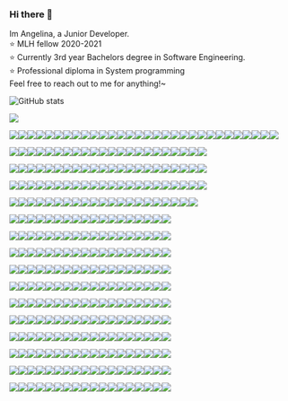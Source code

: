 ### Hi there 👋
Im Angelina, a Junior Developer.  
:star: MLH fellow 2020-2021  
:star: Currently 3rd year Bachelors degree in Software Engineering.  
:star: Professional diploma in System programming  
Feel free to reach out to me for anything!~

![GitHub stats](https://github-readme-stats.vercel.app/api?username=angelinag&show_icons=true&count_private=true&theme=synthwave)

![](https://profile-counter.glitch.me/angelinag/count.svg)

![](https://img.shields.io/badge/%20-%20-blue?style=flat-square&logo=angular&logoColor=blue)![](https://img.shields.io/badge/%20-%20-blue?style=flat-square&logo=angular&logoColor=blue)![](https://img.shields.io/badge/%20-%20-blue?style=flat-square&logo=angular&logoColor=blue)![](https://img.shields.io/badge/%20-%20-blue?style=flat-square&logo=angular&logoColor=blue)![](https://img.shields.io/badge/%20-%20-blue?style=flat-square&logo=angular&logoColor=blue)![](https://img.shields.io/badge/%20-%20-blue?style=flat-square&logo=angular&logoColor=blue)![](https://img.shields.io/badge/%20-%20-blue?style=flat-square&logo=angular&logoColor=blue)![](https://img.shields.io/badge/%20-%20-blue?style=flat-square&logo=angular&logoColor=blue)![](https://img.shields.io/badge/%20-%20-blue?style=flat-square&logo=angular&logoColor=blue)![](https://img.shields.io/badge/%20-%20-blue?style=flat-square&logo=angular&logoColor=blue)![](https://img.shields.io/badge/%20-%20-blue?style=flat-square&logo=angular&logoColor=blue)![](https://img.shields.io/badge/%20-%20-blue?style=flat-square&logo=angular&logoColor=blue)![](https://img.shields.io/badge/%20-%20-blue?style=flat-square&logo=angular&logoColor=blue)![](https://img.shields.io/badge/%20-%20-blue?style=flat-square&logo=angular&logoColor=blue)![](https://img.shields.io/badge/%20-%20-blue?style=flat-square&logo=angular&logoColor=blue)![](https://img.shields.io/badge/%20-%20-blue?style=flat-square&logo=angular&logoColor=blue)![](https://img.shields.io/badge/%20-%20-blue?style=flat-square&logo=angular&logoColor=blue)![](https://img.shields.io/badge/%20-%20-blue?style=flat-square&logo=angular&logoColor=blue)![](https://img.shields.io/badge/%20-%20-blue?style=flat-square&logo=angular&logoColor=blue)![](https://img.shields.io/badge/%20-%20-blue?style=flat-square&logo=angular&logoColor=blue)![](https://img.shields.io/badge/%20-%20-blue?style=flat-square&logo=angular&logoColor=blue)![](https://img.shields.io/badge/%20-%20-blue?style=flat-square&logo=angular&logoColor=blue)![](https://img.shields.io/badge/%20-%20-blue?style=flat-square&logo=angular&logoColor=blue)![](https://img.shields.io/badge/%20-%20-blue?style=flat-square&logo=angular&logoColor=blue)![](https://img.shields.io/badge/%20-%20-blue?style=flat-square&logo=angular&logoColor=blue)![](https://img.shields.io/badge/%20-%20-blue?style=flat-square&logo=angular&logoColor=blue)![](https://img.shields.io/badge/%20-%20-blue?style=flat-square&logo=angular&logoColor=blue)![](https://img.shields.io/badge/%20-%20-blue?style=flat-square&logo=angular&logoColor=blue)![](https://img.shields.io/badge/%20-%20-blue?style=flat-square&logo=angular&logoColor=blue)![](https://img.shields.io/badge/%20-%20-blue?style=flat-square&logo=angular&logoColor=blue)

![](https://img.shields.io/badge/%20-%20-blue?style=flat-square&logo=angular&logoColor=blue)![](https://img.shields.io/badge/%20-%20-blue?style=flat-square&logo=angular&logoColor=blue)![](https://img.shields.io/badge/%20-%20-yellow?style=flat-square&logo=angular&logoColor=yellow)![](https://img.shields.io/badge/%20-%20-yellow?style=flat-square&logo=angular&logoColor=yellow)![](https://img.shields.io/badge/%20-%20-yellow?style=flat-square&logo=angular&logoColor=yellow)![](https://img.shields.io/badge/%20-%20-blue?style=flat-square&logo=angular&logoColor=blue)![](https://img.shields.io/badge/%20-%20-blue?style=flat-square&logo=angular&logoColor=blue)![](https://img.shields.io/badge/%20-%20-yellow?style=flat-square&logo=angular&logoColor=yellow)![](https://img.shields.io/badge/%20-%20-yellow?style=flat-square&logo=angular&logoColor=yellow)![](https://img.shields.io/badge/%20-%20-yellow?style=flat-square&logo=angular&logoColor=yellow)![](https://img.shields.io/badge/%20-%20-yellow?style=flat-square&logo=angular&logoColor=yellow)![](https://img.shields.io/badge/%20-%20-blue?style=flat-square&logo=angular&logoColor=blue)![](https://img.shields.io/badge/%20-%20-yellow?style=flat-square&logo=angular&logoColor=yellow)![](https://img.shields.io/badge/%20-%20-yellow?style=flat-square&logo=angular&logoColor=yellow)![](https://img.shields.io/badge/%20-%20-yellow?style=flat-square&logo=angular&logoColor=yellow)![](https://img.shields.io/badge/%20-%20-yellow?style=flat-square&logo=angular&logoColor=yellow)[](https://img.shields.io/badge/%20-%20-blue?style=flat-square&logo=angular&logoColor=blue)![](https://img.shields.io/badge/%20-%20-blue?style=flat-square&logo=angular&logoColor=blue)![](https://img.shields.io/badge/%20-%20-yellow?style=flat-square&logo=angular&logoColor=yellow)![](https://img.shields.io/badge/%20-%20-yellow?style=flat-square&logo=angular&logoColor=yellow)![](https://img.shields.io/badge/%20-%20-yellow?style=flat-square&logo=angular&logoColor=yellow)![](https://img.shields.io/badge/%20-%20-yellow?style=flat-square&logo=angular&logoColor=yellow)![](https://img.shields.io/badge/%20-%20-blue?style=flat-square&logo=angular&logoColor=blue)

![](https://img.shields.io/badge/%20-%20-blue?style=flat-square&logo=angular&logoColor=blue)![](https://img.shields.io/badge/%20-%20-yellow?style=flat-square&logo=angular&logoColor=yellow)![](https://img.shields.io/badge/%20-%20-blue?style=flat-square&logo=angular&logoColor=blue)![](https://img.shields.io/badge/%20-%20-blue?style=flat-square&logo=angular&logoColor=blue)![](https://img.shields.io/badge/%20-%20-yellow?style=flat-square&logo=angular&logoColor=yellow)![](https://img.shields.io/badge/%20-%20-blue?style=flat-square&logo=angular&logoColor=blue)![](https://img.shields.io/badge/%20-%20-blue?style=flat-square&logo=angular&logoColor=blue)![](https://img.shields.io/badge/%20-%20-yellow?style=flat-square&logo=angular&logoColor=yellow)![](https://img.shields.io/badge/%20-%20-blue?style=flat-square&logo=angular&logoColor=blue)![](https://img.shields.io/badge/%20-%20-blue?style=flat-square&logo=angular&logoColor=blue)![](https://img.shields.io/badge/%20-%20-yellow?style=flat-square&logo=angular&logoColor=yellow)![](https://img.shields.io/badge/%20-%20-blue?style=flat-square&logo=angular&logoColor=blue)![](https://img.shields.io/badge/%20-%20-yellow?style=flat-square&logo=angular&logoColor=yellow)![](https://img.shields.io/badge/%20-%20-blue?style=flat-square&logo=angular&logoColor=blue)![](https://img.shields.io/badge/%20-%20-blue?style=flat-square&logo=angular&logoColor=blue)![](https://img.shields.io/badge/%20-%20-yellow?style=flat-square&logo=angular&logoColor=yellow)![](https://img.shields.io/badge/%20-%20-blue?style=flat-square&logo=angular&logoColor=blue)![](https://img.shields.io/badge/%20-%20-yellow?style=flat-square&logo=angular&logoColor=yellow)![](https://img.shields.io/badge/%20-%20-blue?style=flat-square&logo=angular&logoColor=blue)![](https://img.shields.io/badge/%20-%20-blue?style=flat-square&logo=angular&logoColor=blue)![](https://img.shields.io/badge/%20-%20-yellow?style=flat-square&logo=angular&logoColor=yellow)![](https://img.shields.io/badge/%20-%20-blue?style=flat-square&logo=angular&logoColor=blue)


![](https://img.shields.io/badge/%20-%20-blue?style=flat-square&logo=angular&logoColor=blue)![](https://img.shields.io/badge/%20-%20-yellow?style=flat-square&logo=angular&logoColor=yellow)![](https://img.shields.io/badge/%20-%20-blue?style=flat-square&logo=angular&logoColor=blue)![](https://img.shields.io/badge/%20-%20-blue?style=flat-square&logo=angular&logoColor=blue)![](https://img.shields.io/badge/%20-%20-yellow?style=flat-square&logo=angular&logoColor=yellow)![](https://img.shields.io/badge/%20-%20-blue?style=flat-square&logo=angular&logoColor=blue)![](https://img.shields.io/badge/%20-%20-blue?style=flat-square&logo=angular&logoColor=blue)![](https://img.shields.io/badge/%20-%20-yellow?style=flat-square&logo=angular&logoColor=yellow)![](https://img.shields.io/badge/%20-%20-blue?style=flat-square&logo=angular&logoColor=blue)![](https://img.shields.io/badge/%20-%20-blue?style=flat-square&logo=angular&logoColor=blue)![](https://img.shields.io/badge/%20-%20-yellow?style=flat-square&logo=angular&logoColor=yellow)![](https://img.shields.io/badge/%20-%20-blue?style=flat-square&logo=angular&logoColor=blue)![](https://img.shields.io/badge/%20-%20-yellow?style=flat-square&logo=angular&logoColor=yellow)![](https://img.shields.io/badge/%20-%20-blue?style=flat-square&logo=angular&logoColor=blue)![](https://img.shields.io/badge/%20-%20-blue?style=flat-square&logo=angular&logoColor=blue)![](https://img.shields.io/badge/%20-%20-yellow?style=flat-square&logo=angular&logoColor=yellow)![](https://img.shields.io/badge/%20-%20-blue?style=flat-square&logo=angular&logoColor=blue)![](https://img.shields.io/badge/%20-%20-yellow?style=flat-square&logo=angular&logoColor=yellow)![](https://img.shields.io/badge/%20-%20-yellow?style=flat-square&logo=angular&logoColor=yellow)![](https://img.shields.io/badge/%20-%20-yellow?style=flat-square&logo=angular&logoColor=yellow)![](https://img.shields.io/badge/%20-%20-yellow?style=flat-square&logo=angular&logoColor=yellow)![](https://img.shields.io/badge/%20-%20-blue?style=flat-square&logo=angular&logoColor=blue)


![](https://img.shields.io/badge/%20-%20-blue?style=flat-square&logo=angular&logoColor=blue)![](https://img.shields.io/badge/%20-%20-yellow?style=flat-square&logo=angular&logoColor=yellow)![](https://img.shields.io/badge/%20-%20-blue?style=flat-square&logo=angular&logoColor=blue)![](https://img.shields.io/badge/%20-%20-blue?style=flat-square&logo=angular&logoColor=blue)![](https://img.shields.io/badge/%20-%20-yellow?style=flat-square&logo=angular&logoColor=yellow)![](https://img.shields.io/badge/%20-%20-blue?style=flat-square&logo=angular&logoColor=blue)![](https://img.shields.io/badge/%20-%20-blue?style=flat-square&logo=angular&logoColor=blue)![](https://img.shields.io/badge/%20-%20-yellow?style=flat-square&logo=angular&logoColor=yellow)![](https://img.shields.io/badge/%20-%20-blue?style=flat-square&logo=angular&logoColor=blue)![](https://img.shields.io/badge/%20-%20-blue?style=flat-square&logo=angular&logoColor=blue)![](https://img.shields.io/badge/%20-%20-yellow?style=flat-square&logo=angular&logoColor=yellow)![](https://img.shields.io/badge/%20-%20-blue?style=flat-square&logo=angular&logoColor=blue)![](https://img.shields.io/badge/%20-%20-yellow?style=flat-square&logo=angular&logoColor=yellow)![](https://img.shields.io/badge/%20-%20-yellow?style=flat-square&logo=angular&logoColor=yellow)![](https://img.shields.io/badge/%20-%20-yellow?style=flat-square&logo=angular&logoColor=yellow)![](https://img.shields.io/badge/%20-%20-yellow?style=flat-square&logo=angular&logoColor=yellow)![](https://img.shields.io/badge/%20-%20-blue?style=flat-square&logo=angular&logoColor=blue)![](https://img.shields.io/badge/%20-%20-yellow?style=flat-square&logo=angular&logoColor=yellow)![](https://img.shields.io/badge/%20-%20-blue?style=flat-square&logo=angular&logoColor=blue)![](https://img.shields.io/badge/%20-%20-blue?style=flat-square&logo=angular&logoColor=blue)![](https://img.shields.io/badge/%20-%20-blue?style=flat-square&logo=angular&logoColor=blue)


![](https://img.shields.io/badge/%20-%20-blue?style=flat-square&logo=angular&logoColor=blue)![](https://img.shields.io/badge/%20-%20-blue?style=flat-square&logo=angular&logoColor=blue)![](https://img.shields.io/badge/%20-%20-yellow?style=flat-square&logo=angular&logoColor=yellow)![](https://img.shields.io/badge/%20-%20-yellow?style=flat-square&logo=angular&logoColor=yellow)![](https://img.shields.io/badge/%20-%20-yellow?style=flat-square&logo=angular&logoColor=yellow)![](https://img.shields.io/badge/%20-%20-blue?style=flat-square&logo=angular&logoColor=blue)![](https://img.shields.io/badge/%20-%20-yellow?style=flat-square&logo=angular&logoColor=yellow)![](https://img.shields.io/badge/%20-%20-blue?style=flat-square&logo=angular&logoColor=blue)![](https://img.shields.io/badge/%20-%20-yellow?style=flat-square&logo=angular&logoColor=yellow)![](https://img.shields.io/badge/%20-%20-blue?style=flat-square&logo=angular&logoColor=blue)![](https://img.shields.io/badge/%20-%20-blue?style=flat-square&logo=angular&logoColor=blue)![](https://img.shields.io/badge/%20-%20-blue?style=flat-square&logo=angular&logoColor=blue)![](https://img.shields.io/badge/%20-%20-yellow?style=flat-square&logo=angular&logoColor=yellow)![](https://img.shields.io/badge/%20-%20-blue?style=flat-square&logo=angular&logoColor=blue)![](https://img.shields.io/badge/%20-%20-yellow?style=flat-square&logo=angular&logoColor=yellow)![](https://img.shields.io/badge/%20-%20-yellow?style=flat-square&logo=angular&logoColor=yellow)![](https://img.shields.io/badge/%20-%20-yellow?style=flat-square&logo=angular&logoColor=yellow)![](https://img.shields.io/badge/%20-%20-blue?style=flat-square&logo=angular&logoColor=blue)

![](https://img.shields.io/badge/%20-%20-blue?style=flat-square&logo=angular&logoColor=blue)![](https://img.shields.io/badge/%20-%20-blue?style=flat-square&logo=angular&logoColor=blue)![](https://img.shields.io/badge/%20-%20-blue?style=flat-square&logo=angular&logoColor=blue)![](https://img.shields.io/badge/%20-%20-blue?style=flat-square&logo=angular&logoColor=blue)![](https://img.shields.io/badge/%20-%20-blue?style=flat-square&logo=angular&logoColor=blue)![](https://img.shields.io/badge/%20-%20-blue?style=flat-square&logo=angular&logoColor=blue)![](https://img.shields.io/badge/%20-%20-blue?style=flat-square&logo=angular&logoColor=blue)![](https://img.shields.io/badge/%20-%20-blue?style=flat-square&logo=angular&logoColor=blue)![](https://img.shields.io/badge/%20-%20-blue?style=flat-square&logo=angular&logoColor=blue)![](https://img.shields.io/badge/%20-%20-blue?style=flat-square&logo=angular&logoColor=blue)![](https://img.shields.io/badge/%20-%20-yellow?style=flat-square&logo=angular&logoColor=yellow)![](https://img.shields.io/badge/%20-%20-blue?style=flat-square&logo=angular&logoColor=blue)![](https://img.shields.io/badge/%20-%20-yellow?style=flat-square&logo=angular&logoColor=yellow)![](https://img.shields.io/badge/%20-%20-blue?style=flat-square&logo=angular&logoColor=blue)![](https://img.shields.io/badge/%20-%20-blue?style=flat-square&logo=angular&logoColor=blue)![](https://img.shields.io/badge/%20-%20-blue?style=flat-square&logo=angular&logoColor=blue)![](https://img.shields.io/badge/%20-%20-blue?style=flat-square&logo=angular&logoColor=blue)![](https://img.shields.io/badge/%20-%20-blue?style=flat-square&logo=angular&logoColor=blue)

![](https://img.shields.io/badge/%20-%20-blue?style=flat-square&logo=angular&logoColor=blue)![](https://img.shields.io/badge/%20-%20-blue?style=flat-square&logo=angular&logoColor=blue)![](https://img.shields.io/badge/%20-%20-blue?style=flat-square&logo=angular&logoColor=blue)![](https://img.shields.io/badge/%20-%20-blue?style=flat-square&logo=angular&logoColor=blue)![](https://img.shields.io/badge/%20-%20-blue?style=flat-square&logo=angular&logoColor=blue)![](https://img.shields.io/badge/%20-%20-blue?style=flat-square&logo=angular&logoColor=blue)![](https://img.shields.io/badge/%20-%20-blue?style=flat-square&logo=angular&logoColor=blue)![](https://img.shields.io/badge/%20-%20-blue?style=flat-square&logo=angular&logoColor=blue)![](https://img.shields.io/badge/%20-%20-blue?style=flat-square&logo=angular&logoColor=blue)![](https://img.shields.io/badge/%20-%20-blue?style=flat-square&logo=angular&logoColor=blue)![](https://img.shields.io/badge/%20-%20-yellow?style=flat-square&logo=angular&logoColor=yellow)![](https://img.shields.io/badge/%20-%20-yellow?style=flat-square&logo=angular&logoColor=yellow)![](https://img.shields.io/badge/%20-%20-yellow?style=flat-square&logo=angular&logoColor=yellow)![](https://img.shields.io/badge/%20-%20-blue?style=flat-square&logo=angular&logoColor=blue)![](https://img.shields.io/badge/%20-%20-blue?style=flat-square&logo=angular&logoColor=blue)![](https://img.shields.io/badge/%20-%20-blue?style=flat-square&logo=angular&logoColor=blue)![](https://img.shields.io/badge/%20-%20-blue?style=flat-square&logo=angular&logoColor=blue)![](https://img.shields.io/badge/%20-%20-blue?style=flat-square&logo=angular&logoColor=blue)

![](https://img.shields.io/badge/%20-%20-blue?style=flat-square&logo=angular&logoColor=blue)![](https://img.shields.io/badge/%20-%20-yellow?style=flat-square&logo=angular&logoColor=yellow)![](https://img.shields.io/badge/%20-%20-blue?style=flat-square&logo=angular&logoColor=blue)![](https://img.shields.io/badge/%20-%20-yellow?style=flat-square&logo=angular&logoColor=yellow)![](https://img.shields.io/badge/%20-%20-blue?style=flat-square&logo=angular&logoColor=blue)![](https://img.shields.io/badge/%20-%20-blue?style=flat-square&logo=angular&logoColor=blue)![](https://img.shields.io/badge/%20-%20-blue?style=flat-square&logo=angular&logoColor=blue)![](https://img.shields.io/badge/%20-%20-blue?style=flat-square&logo=angular&logoColor=blue)![](https://img.shields.io/badge/%20-%20-blue?style=flat-square&logo=angular&logoColor=blue)![](https://img.shields.io/badge/%20-%20-blue?style=flat-square&logo=angular&logoColor=blue)![](https://img.shields.io/badge/%20-%20-blue?style=flat-square&logo=angular&logoColor=blue)![](https://img.shields.io/badge/%20-%20-blue?style=flat-square&logo=angular&logoColor=blue)![](https://img.shields.io/badge/%20-%20-blue?style=flat-square&logo=angular&logoColor=blue)![](https://img.shields.io/badge/%20-%20-blue?style=flat-square&logo=angular&logoColor=blue)![](https://img.shields.io/badge/%20-%20-blue?style=flat-square&logo=angular&logoColor=blue)![](https://img.shields.io/badge/%20-%20-blue?style=flat-square&logo=angular&logoColor=blue)![](https://img.shields.io/badge/%20-%20-blue?style=flat-square&logo=angular&logoColor=blue)![](https://img.shields.io/badge/%20-%20-blue?style=flat-square&logo=angular&logoColor=blue)<!-- newline -->

![](https://img.shields.io/badge/%20-%20-blue?style=flat-square&logo=angular&logoColor=blue)![](https://img.shields.io/badge/%20-%20-yellow?style=flat-square&logo=angular&logoColor=yellow)![](https://img.shields.io/badge/%20-%20-blue?style=flat-square&logo=angular&logoColor=blue)![](https://img.shields.io/badge/%20-%20-blue?style=flat-square&logo=angular&logoColor=blue)![](https://img.shields.io/badge/%20-%20-blue?style=flat-square&logo=angular&logoColor=blue)![](https://img.shields.io/badge/%20-%20-yellow?style=flat-square&logo=angular&logoColor=yellow)![](https://img.shields.io/badge/%20-%20-yellow?style=flat-square&logo=angular&logoColor=yellow)![](https://img.shields.io/badge/%20-%20-yellow?style=flat-square&logo=angular&logoColor=yellow)![](https://img.shields.io/badge/%20-%20-blue?style=flat-square&logo=angular&logoColor=blue)![](https://img.shields.io/badge/%20-%20-blue?style=flat-square&logo=angular&logoColor=blue)![](https://img.shields.io/badge/%20-%20-yellow?style=flat-square&logo=angular&logoColor=yellow)![](https://img.shields.io/badge/%20-%20-yellow?style=flat-square&logo=angular&logoColor=yellow)![](https://img.shields.io/badge/%20-%20-blue?style=flat-square&logo=angular&logoColor=blue)![](https://img.shields.io/badge/%20-%20-blue?style=flat-square&logo=angular&logoColor=blue)![](https://img.shields.io/badge/%20-%20-yellow?style=flat-square&logo=angular&logoColor=yellow)![](https://img.shields.io/badge/%20-%20-yellow?style=flat-square&logo=angular&logoColor=yellow)![](https://img.shields.io/badge/%20-%20-yellow?style=flat-square&logo=angular&logoColor=yellow)![](https://img.shields.io/badge/%20-%20-blue?style=flat-square&logo=angular&logoColor=blue)<!-- newline -->

![](https://img.shields.io/badge/%20-%20-blue?style=flat-square&logo=angular&logoColor=blue)![](https://img.shields.io/badge/%20-%20-yellow?style=flat-square&logo=angular&logoColor=yellow)![](https://img.shields.io/badge/%20-%20-blue?style=flat-square&logo=angular&logoColor=blue)![](https://img.shields.io/badge/%20-%20-yellow?style=flat-square&logo=angular&logoColor=yellow)![](https://img.shields.io/badge/%20-%20-blue?style=flat-square&logo=angular&logoColor=blue)![](https://img.shields.io/badge/%20-%20-yellow?style=flat-square&logo=angular&logoColor=yellow)![](https://img.shields.io/badge/%20-%20-blue?style=flat-square&logo=angular&logoColor=blue)![](https://img.shields.io/badge/%20-%20-yellow?style=flat-square&logo=angular&logoColor=yellow)![](https://img.shields.io/badge/%20-%20-blue?style=flat-square&logo=angular&logoColor=blue)![](https://img.shields.io/badge/%20-%20-yellow?style=flat-square&logo=angular&logoColor=yellow)![](https://img.shields.io/badge/%20-%20-blue?style=flat-square&logo=angular&logoColor=blue)![](https://img.shields.io/badge/%20-%20-yellow?style=flat-square&logo=angular&logoColor=yellow)![](https://img.shields.io/badge/%20-%20-blue?style=flat-square&logo=angular&logoColor=blue)![](https://img.shields.io/badge/%20-%20-blue?style=flat-square&logo=angular&logoColor=blue)![](https://img.shields.io/badge/%20-%20-yellow?style=flat-square&logo=angular&logoColor=yellow)![](https://img.shields.io/badge/%20-%20-blue?style=flat-square&logo=angular&logoColor=blue)![](https://img.shields.io/badge/%20-%20-yellow?style=flat-square&logo=angular&logoColor=yellow)![](https://img.shields.io/badge/%20-%20-blue?style=flat-square&logo=angular&logoColor=blue)<!-- newline -->

![](https://img.shields.io/badge/%20-%20-blue?style=flat-square&logo=angular&logoColor=blue)![](https://img.shields.io/badge/%20-%20-yellow?style=flat-square&logo=angular&logoColor=yellow)![](https://img.shields.io/badge/%20-%20-blue?style=flat-square&logo=angular&logoColor=blue)![](https://img.shields.io/badge/%20-%20-yellow?style=flat-square&logo=angular&logoColor=yellow)![](https://img.shields.io/badge/%20-%20-blue?style=flat-square&logo=angular&logoColor=blue)![](https://img.shields.io/badge/%20-%20-yellow?style=flat-square&logo=angular&logoColor=yellow)![](https://img.shields.io/badge/%20-%20-blue?style=flat-square&logo=angular&logoColor=blue)![](https://img.shields.io/badge/%20-%20-yellow?style=flat-square&logo=angular&logoColor=yellow)![](https://img.shields.io/badge/%20-%20-blue?style=flat-square&logo=angular&logoColor=blue)![](https://img.shields.io/badge/%20-%20-yellow?style=flat-square&logo=angular&logoColor=yellow)![](https://img.shields.io/badge/%20-%20-blue?style=flat-square&logo=angular&logoColor=blue)![](https://img.shields.io/badge/%20-%20-yellow?style=flat-square&logo=angular&logoColor=yellow)![](https://img.shields.io/badge/%20-%20-blue?style=flat-square&logo=angular&logoColor=blue)![](https://img.shields.io/badge/%20-%20-blue?style=flat-square&logo=angular&logoColor=blue)![](https://img.shields.io/badge/%20-%20-yellow?style=flat-square&logo=angular&logoColor=yellow)![](https://img.shields.io/badge/%20-%20-blue?style=flat-square&logo=angular&logoColor=blue)![](https://img.shields.io/badge/%20-%20-yellow?style=flat-square&logo=angular&logoColor=yellow)![](https://img.shields.io/badge/%20-%20-blue?style=flat-square&logo=angular&logoColor=blue)<!-- newline -->

![](https://img.shields.io/badge/%20-%20-blue?style=flat-square&logo=angular&logoColor=blue)![](https://img.shields.io/badge/%20-%20-yellow?style=flat-square&logo=angular&logoColor=yellow)![](https://img.shields.io/badge/%20-%20-blue?style=flat-square&logo=angular&logoColor=blue)![](https://img.shields.io/badge/%20-%20-yellow?style=flat-square&logo=angular&logoColor=yellow)![](https://img.shields.io/badge/%20-%20-blue?style=flat-square&logo=angular&logoColor=blue)![](https://img.shields.io/badge/%20-%20-yellow?style=flat-square&logo=angular&logoColor=yellow)![](https://img.shields.io/badge/%20-%20-blue?style=flat-square&logo=angular&logoColor=blue)![](https://img.shields.io/badge/%20-%20-yellow?style=flat-square&logo=angular&logoColor=yellow)![](https://img.shields.io/badge/%20-%20-blue?style=flat-square&logo=angular&logoColor=blue)![](https://img.shields.io/badge/%20-%20-yellow?style=flat-square&logo=angular&logoColor=yellow)![](https://img.shields.io/badge/%20-%20-blue?style=flat-square&logo=angular&logoColor=blue)![](https://img.shields.io/badge/%20-%20-yellow?style=flat-square&logo=angular&logoColor=yellow)![](https://img.shields.io/badge/%20-%20-blue?style=flat-square&logo=angular&logoColor=blue)![](https://img.shields.io/badge/%20-%20-blue?style=flat-square&logo=angular&logoColor=blue)![](https://img.shields.io/badge/%20-%20-yellow?style=flat-square&logo=angular&logoColor=yellow)![](https://img.shields.io/badge/%20-%20-yellow?style=flat-square&logo=angular&logoColor=yellow)![](https://img.shields.io/badge/%20-%20-yellow?style=flat-square&logo=angular&logoColor=yellow)![](https://img.shields.io/badge/%20-%20-blue?style=flat-square&logo=angular&logoColor=blue)<!-- newline -->

![](https://img.shields.io/badge/%20-%20-blue?style=flat-square&logo=angular&logoColor=blue)![](https://img.shields.io/badge/%20-%20-yellow?style=flat-square&logo=angular&logoColor=yellow)![](https://img.shields.io/badge/%20-%20-blue?style=flat-square&logo=angular&logoColor=blue)![](https://img.shields.io/badge/%20-%20-yellow?style=flat-square&logo=angular&logoColor=yellow)![](https://img.shields.io/badge/%20-%20-blue?style=flat-square&logo=angular&logoColor=blue)![](https://img.shields.io/badge/%20-%20-yellow?style=flat-square&logo=angular&logoColor=yellow)![](https://img.shields.io/badge/%20-%20-blue?style=flat-square&logo=angular&logoColor=blue)![](https://img.shields.io/badge/%20-%20-yellow?style=flat-square&logo=angular&logoColor=yellow)![](https://img.shields.io/badge/%20-%20-blue?style=flat-square&logo=angular&logoColor=blue)![](https://img.shields.io/badge/%20-%20-blue?style=flat-square&logo=angular&logoColor=blue)![](https://img.shields.io/badge/%20-%20-yellow?style=flat-square&logo=angular&logoColor=yellow)![](https://img.shields.io/badge/%20-%20-blue?style=flat-square&logo=angular&logoColor=blue)![](https://img.shields.io/badge/%20-%20-yellow?style=flat-square&logo=angular&logoColor=yellow)![](https://img.shields.io/badge/%20-%20-blue?style=flat-square&logo=angular&logoColor=blue)![](https://img.shields.io/badge/%20-%20-blue?style=flat-square&logo=angular&logoColor=blue)![](https://img.shields.io/badge/%20-%20-blue?style=flat-square&logo=angular&logoColor=blue)![](https://img.shields.io/badge/%20-%20-yellow?style=flat-square&logo=angular&logoColor=yellow)![](https://img.shields.io/badge/%20-%20-blue?style=flat-square&logo=angular&logoColor=blue)<!-- newline -->

![](https://img.shields.io/badge/%20-%20-blue?style=flat-square&logo=angular&logoColor=blue)![](https://img.shields.io/badge/%20-%20-blue?style=flat-square&logo=angular&logoColor=blue)![](https://img.shields.io/badge/%20-%20-blue?style=flat-square&logo=angular&logoColor=blue)![](https://img.shields.io/badge/%20-%20-blue?style=flat-square&logo=angular&logoColor=blue)![](https://img.shields.io/badge/%20-%20-blue?style=flat-square&logo=angular&logoColor=blue)![](https://img.shields.io/badge/%20-%20-blue?style=flat-square&logo=angular&logoColor=blue)![](https://img.shields.io/badge/%20-%20-blue?style=flat-square&logo=angular&logoColor=blue)![](https://img.shields.io/badge/%20-%20-blue?style=flat-square&logo=angular&logoColor=blue)![](https://img.shields.io/badge/%20-%20-blue?style=flat-square&logo=angular&logoColor=blue)![](https://img.shields.io/badge/%20-%20-blue?style=flat-square&logo=angular&logoColor=blue)![](https://img.shields.io/badge/%20-%20-blue?style=flat-square&logo=angular&logoColor=blue)![](https://img.shields.io/badge/%20-%20-blue?style=flat-square&logo=angular&logoColor=blue)![](https://img.shields.io/badge/%20-%20-blue?style=flat-square&logo=angular&logoColor=blue)![](https://img.shields.io/badge/%20-%20-blue?style=flat-square&logo=angular&logoColor=blue)![](https://img.shields.io/badge/%20-%20-yellow?style=flat-square&logo=angular&logoColor=yellow)![](https://img.shields.io/badge/%20-%20-blue?style=flat-square&logo=angular&logoColor=blue)![](https://img.shields.io/badge/%20-%20-yellow?style=flat-square&logo=angular&logoColor=yellow)![](https://img.shields.io/badge/%20-%20-blue?style=flat-square&logo=angular&logoColor=blue)<!-- newline -->

![](https://img.shields.io/badge/%20-%20-blue?style=flat-square&logo=angular&logoColor=blue)![](https://img.shields.io/badge/%20-%20-blue?style=flat-square&logo=angular&logoColor=blue)![](https://img.shields.io/badge/%20-%20-blue?style=flat-square&logo=angular&logoColor=blue)![](https://img.shields.io/badge/%20-%20-blue?style=flat-square&logo=angular&logoColor=blue)![](https://img.shields.io/badge/%20-%20-blue?style=flat-square&logo=angular&logoColor=blue)![](https://img.shields.io/badge/%20-%20-blue?style=flat-square&logo=angular&logoColor=blue)![](https://img.shields.io/badge/%20-%20-blue?style=flat-square&logo=angular&logoColor=blue)![](https://img.shields.io/badge/%20-%20-blue?style=flat-square&logo=angular&logoColor=blue)![](https://img.shields.io/badge/%20-%20-blue?style=flat-square&logo=angular&logoColor=blue)![](https://img.shields.io/badge/%20-%20-blue?style=flat-square&logo=angular&logoColor=blue)![](https://img.shields.io/badge/%20-%20-blue?style=flat-square&logo=angular&logoColor=blue)![](https://img.shields.io/badge/%20-%20-blue?style=flat-square&logo=angular&logoColor=blue)![](https://img.shields.io/badge/%20-%20-blue?style=flat-square&logo=angular&logoColor=blue)![](https://img.shields.io/badge/%20-%20-blue?style=flat-square&logo=angular&logoColor=blue)![](https://img.shields.io/badge/%20-%20-yellow?style=flat-square&logo=angular&logoColor=yellow)![](https://img.shields.io/badge/%20-%20-yellow?style=flat-square&logo=angular&logoColor=yellow)![](https://img.shields.io/badge/%20-%20-yellow?style=flat-square&logo=angular&logoColor=yellow)![](https://img.shields.io/badge/%20-%20-blue?style=flat-square&logo=angular&logoColor=blue)<!-- newline -->

<!--
**angelinag/angelinag** is a ✨ _special_ ✨ repository because its `README.md` (this file) appears on your GitHub profile.

Here are some ideas to get you started:

- 🔭 I’m currently working on ...
- 🌱 I’m currently learning ...
- 👯 I’m looking to collaborate on ...
- 🤔 I’m looking for help with ...
- 💬 Ask me about ...
- 📫 How to reach me: ...
- 😄 Pronouns: ...
- ⚡ Fun fact: ...
-->
